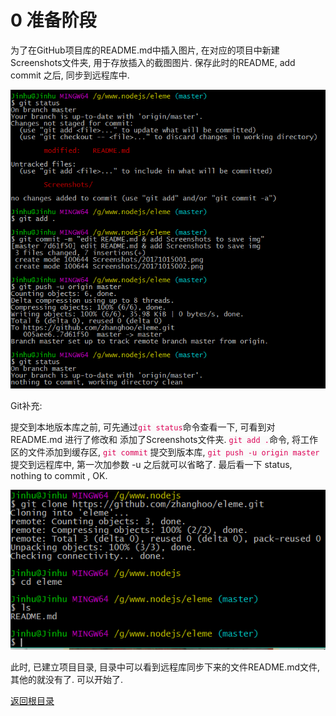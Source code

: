 # 0 准备阶段
为了在GitHub项目库的README.md中插入图片, 在对应的项目中新建Screenshots文件夹, 用于存放插入的截图图片. 保存此时的README, add commit 之后, 同步到远程库中.
<p align="center">
<img src="https://github.com/zhanghoo/eleme/blob/master/Screenshots/20171015003.png" alt="将本地git库同步到远程git库中"></p>
<div>
<p>Git补充:</p> 
<p>提交到本地版本库之前, 可先通过<code style="color: #dd0055;background: #fafafa;">git status</code>命令查看一下, 可看到对README.md 进行了修改和 添加了Screenshots文件夹. <code style="color: #dd0055;background: #fafafa;">git add .</code>命令, 将工作区的文件添加到缓存区, <code style="color: #dd0055;background: #fafafa;">git commit</code> 提交到版本库, 
<code style="color: #dd0055;background: #fafafa;">git push -u origin master</code> 提交到远程库中, 第一次加参数 -u  之后就可以省略了. 最后看一下 status, nothing to commit , OK.
</p>
</div>
<p align="center"><img src="https://github.com/zhanghoo/eleme/blob/master/Screenshots/20171015001.png" alt="将远程库关联同步到本地"></p>
<p>此时, 已建立项目目录, 目录中可以看到远程库同步下来的文件README.md文件, 其他的就没有了. 可以开始了. </p>

<p><a href="https://github.com/zhanghoo/eleme#eleme" title="返回根目录">返回根目录</a></p>

